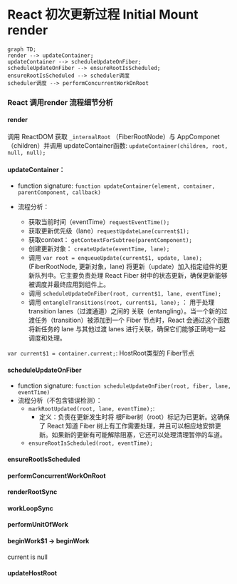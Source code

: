 # React 初次更新过程 Initial Mount render

```mermaid
graph TD;
render --> updateContainer;
updateContainer --> scheduleUpdateOnFiber;
scheduleUpdateOnFiber --> ensureRootIsScheduled;
ensureRootIsScheduled --> scheduler调度
scheduler调度 --> performConcurrentWorkOnRoot
```


### React 调用render 流程细节分析

#### render
调用 ReactDOM 获取 `_internalRoot` （FiberRootNode）与 AppComponet（children）并调用 updateContainer函数:
`updateContainer(children, root, null, null);`

#### updateContainer：

- function signature:
`function updateContainer(element, container, parentComponent, callback)`

- 流程分析：
  - 获取当前时间（eventTime）`requestEventTime();`
  - 获取更新优先级（lane）`requestUpdateLane(current$1);`
  - 获取context： `getContextForSubtree(parentComponent);`
  - 创建更新对象： `createUpdate(eventTime, lane);`
  - 调用 `var root = enqueueUpdate(current$1, update, lane);` (FiberRootNode, 更新对象，lane) 将更新（update）加入指定组件的更新队列中。它主要负责处理 React Fiber 树中的状态更新，确保更新能够被调度并最终应用到组件上。
  - 调用 `scheduleUpdateOnFiber(root, current$1, lane, eventTime);`
  - 调用 `entangleTransitions(root, current$1, lane);` ： 用于处理 transition lanes（过渡通道）之间的 关联（entangling）。当一个新的过渡任务（transition）被添加到一个 Fiber 节点时，React 会通过这个函数将新任务的 lane 与其他过渡 lanes 进行关联，确保它们能够正确地一起调度和处理。

`var current$1 = container.current;`: HostRoot类型的 Fiber节点

#### scheduleUpdateOnFiber
- function signature: `function scheduleUpdateOnFiber(root, fiber, lane, eventTime)`
- 流程分析（不包含错误检测）：
  - `markRootUpdated(root, lane, eventTime);`:
    - 定义：负责在更新发生时将 根Fiber树（root）标记为已更新。这确保了 React 知道 Fiber 树上有工作需要处理，并且可以相应地安排更新。如果新的更新有可能解除阻塞，它还可以处理清理暂停的车道。
  - `ensureRootIsScheduled(root, eventTime);`


#### ensureRootIsScheduled

#### performConcurrentWorkOnRoot

#### renderRootSync

#### workLoopSync

#### performUnitOfWork

#### beginWork$1 -> beginWork
current is null

#### updateHostRoot


